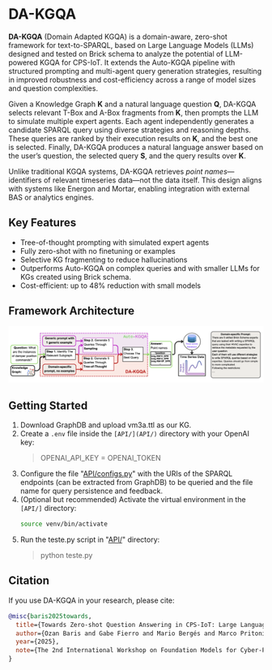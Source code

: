 # DA-KGQA

**DA-KGQA** (Domain Adapted KGQA) is a domain-aware, zero-shot framework for text-to-SPARQL, based on Large Language Models (LLMs) designed and tested on Brick schema to analyze the potential of LLM-powered KGQA for CPS-IoT. It extends the Auto-KGQA pipeline with structured prompting and multi-agent query generation strategies, resulting in improved robustness and cost-efficiency across a range of model sizes and question complexities.

Given a Knowledge Graph **K** and a natural language question **Q**, DA-KGQA selects relevant T-Box and A-Box fragments from **K**, then prompts the LLM to simulate multiple expert agents. Each agent independently generates a candidate SPARQL query using diverse strategies and reasoning depths. These queries are ranked by their execution results on **K**, and the best one is selected. Finally, DA-KGQA produces a natural language answer based on the user’s question, the selected query **S**, and the query results over **K**.

Unlike traditional KGQA systems, DA-KGQA retrieves *point names*—identifiers of relevant timeseries data—not the data itself. This design aligns with systems like Energon and Mortar, enabling integration with external BAS or analytics engines.

## Key Features
- Tree-of-thought prompting with simulated expert agents
- Fully zero-shot with no finetuning or examples
- Selective KG fragmenting to reduce hallucinations
- Outperforms Auto-KGQA on complex queries and with smaller LLMs for KGs created using Brick schema.
- Cost-efficient: up to 48% reduction with small models

## Framework Architecture
![Framework Architecture](images/framework.png)

## Getting Started

1. Download GraphDB and upload vm3a.ttl as our KG.
3. Create a `.env` file inside the `[API/](API/)` directory with your OpenAI key:
   > OPENAI_API_KEY = OPENAI_TOKEN
3. Configure the file "[API/configs.py](API/configs.py)" with the URIs of the SPARQL endpoints (can be extracted from GraphDB) to be queried and the file name for query persistence and feedback.
4. (Optional but recommended) Activate the virtual environment in the `[API/]` directory:
   ```bash
   source venv/bin/activate
5. Run the teste.py script in "[API/](API/)" directory:
   > python teste.py

## Citation
If you use DA-KGQA in your research, please cite:

```bibtex
@misc{baris2025towards,
  title={Towards Zero-shot Question Answering in CPS-IoT: Large Language Models and Knowledge Graphs},
  author={Ozan Baris and Gabe Fierro and Mario Bergés and Marco Pritoni},
  year={2025},
  note={The 2nd International Workshop on Foundation Models for Cyber-Physical Systems \& Internet of Things (FMSys'25)}
}
